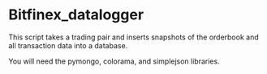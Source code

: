 # Bitfinex_datalogger


This script takes a trading pair and inserts snapshots of the orderbook and all transaction data into a database.

You will need the pymongo, colorama, and simplejson libraries.
